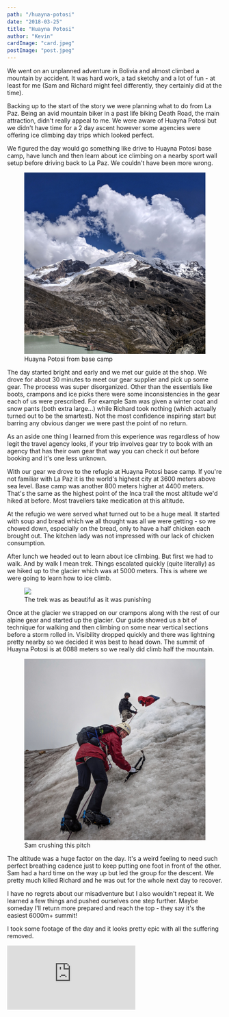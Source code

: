 ```yaml
---
path: "/huayna-potosi"
date: "2018-03-25"
title: "Huayna Potosi"
author: "Kevin"
cardImage: "card.jpeg"
postImage: "post.jpeg"
---
```


We went on an unplanned adventure in Bolivia and almost climbed a mountain by accident. It was hard work, a tad sketchy and a lot of fun - at least for me (Sam and Richard might feel differently, they certainly did at the time).

Backing up to the start of the story we were planning what to do from La Paz. Being an avid mountain biker in a past life biking Death Road, the main attraction, didn't really appeal to me. We were aware of Huayna Potosi but we didn't have time for a 2 day ascent however some agencies were offering ice climbing day trips which looked perfect.

We figured the day would go something like drive to Huayna Potosi base camp, have lunch and then learn about ice climbing on a nearby sport wall setup before driving back to La Paz. We couldn't have been more wrong.

<figure>
  <img src="huayna-potosi.jpeg"/>
  <figcaption>
    Huayna Potosi from base camp
  </figcaption>
</figure>

The day started bright and early and we met our guide at the shop. We drove for about 30 minutes to meet our gear supplier and pick up some gear. The process was super disorganized. Other than the essentials like boots, crampons and ice picks there were some inconsistencies in the gear each of us were prescribed. For example Sam was given a winter coat and snow pants (both extra large...) while Richard took nothing (which actually turned out to be the smartest). Not the most confidence inspiring start but barring any obvious danger we were past the point of no return.

As an aside one thing I learned from this experience was regardless of how legit the travel agency looks, if your trip involves gear try to book with an agency that has their own gear that way you can check it out before booking and it's one less unknown.

With our gear we drove to the refugio at Huayna Potosi base camp. If you're not familiar with La Paz it is the world's highest city at 3600 meters above sea level. Base camp was another 800 meters higher at 4400 meters. That's the same as the highest point of the Inca trail the most altitude we'd hiked at before. Most travellers take medication at this altitude.

At the refugio we were served what turned out to be a huge meal. It started with soup and bread which we all thought was all we were getting - so we chowed down, especially on the bread, only to have a half chicken each brought out. The kitchen lady was not impressed with our lack of chicken consumption.

After lunch we headed out to learn about ice climbing. But first we had to walk. And by walk I mean trek. Things escalated quickly (quite literally) as we hiked up to the glacier which was at 5000 meters. This is where we were going to learn how to ice climb.

<figure>
  <img src="trekking.jpeg"/>
  <figcaption>
    The trek was as beautiful as it was punishing
  </figcaption>
</figure>

Once at the glacier we strapped on our crampons along with the rest of our alpine gear and started up the glacier. Our guide showed us a bit of technique for walking and then climbing on some near vertical sections before a storm rolled in. Visibility dropped quickly and there was lightning pretty nearby so we decided it was best to head down. The summit of Huayna Potosi is at 6088 meters so we really did climb half the mountain.

<figure>
  <img src="climbing.jpeg"/>
  <figcaption>
    Sam crushing this pitch
  </figcaption>
</figure>

The altitude was a huge factor on the day. It's a weird feeling to need such perfect breathing cadence just to keep putting one foot in front of the other. Sam had a hard time on the way up but led the group for the descent. We pretty much killed Richard and he was out for the whole next day to recover.

I have no regrets about our misadventure but I also wouldn't repeat it. We learned a few things and pushed ourselves one step further. Maybe someday I'll return more prepared and reach the top - they say it's the easiest 6000m+ summit!

I took some footage of the day and it looks pretty epic with all the suffering removed.

<div class="video-responsive">
  <iframe frameborder="0"
          gesture="media"
          allow="encrypted-media"
          allowfullscreen
          src="https://www.youtube.com/embed/RVMfOuFcw-U?rel=0&amp;showinfo=0">
  </iframe>
</div>
